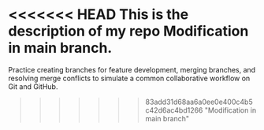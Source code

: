 <<<<<<< HEAD
This is the description of my repo 
Modification in main branch.
=======
Practice creating branches for feature development, merging branches, and resolving merge conflicts to simulate a common collaborative workflow on Git and GitHub.
>>>>>>> 83add31d68aa6a0ee0e400c4b5c42d6ac4bd1266
"Modification in main branch" 
